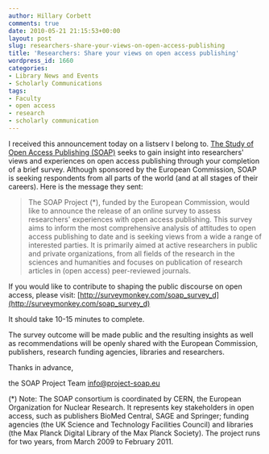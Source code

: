 ```yaml
---
author: Hillary Corbett
comments: true
date: 2010-05-21 21:15:53+00:00
layout: post
slug: researchers-share-your-views-on-open-access-publishing
title: 'Researchers: Share your views on open access publishing'
wordpress_id: 1660
categories:
- Library News and Events
- Scholarly Communications
tags:
- Faculty
- open access
- research
- scholarly communication
---
```


I received this announcement today on a listserv I belong to. [The Study of Open Access Publishing (SOAP)](http://project-soap.eu/) seeks to gain insight into researchers' views and experiences on open access publishing through your completion of a brief survey.
Although sponsored by the European Commission, SOAP is seeking respondents from all parts of the world (and at all stages of their careers). Here is the message they sent:



> The SOAP Project (*), funded by the European Commission, would
like to announce the release of an online survey to assess
researchers' experiences with open access publishing. This survey
aims to inform the most comprehensive analysis of attitudes to
open access publishing to date and is seeking views from a wide a
range of interested parties. It is primarily aimed at active
researchers in public and private organizations, from all fields
of the research in the sciences and humanities and focuses on
publication of research articles in (open access) peer-reviewed
journals.

If you would like to contribute to shaping the public discourse
on open access, please visit:
[http://surveymonkey.com/soap_survey_d](http://surveymonkey.com/soap_survey_d)

It should take 10-15 minutes to complete.

The survey outcome will be made public and the resulting insights
as well as recommendations will be openly shared with the
European Commission, publishers, research funding agencies,
libraries and researchers.

Thanks in advance,

the SOAP Project Team
info@project-soap.eu

(*) Note: The SOAP consortium is coordinated by CERN, the
European Organization for Nuclear Research. It represents key
stakeholders in open access, such as publishers BioMed Central,
SAGE and Springer; funding agencies (the UK Science and
Technology Facilities Council) and libraries (the Max Planck
Digital Library of the Max Planck Society). The project runs for
two years, from March 2009 to February 2011.




